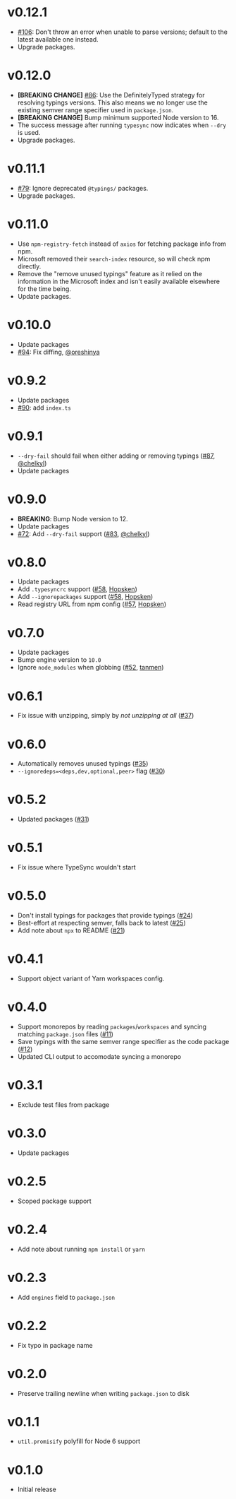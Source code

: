 # v0.12.1

- [#106](https://github.com/jeffijoe/typesync/issues/106): Don't throw an error when unable to parse versions; default to the latest available one instead.
- Upgrade packages.

# v0.12.0

- **[BREAKING CHANGE]** [#86](https://github.com/jeffijoe/typesync/issues/86): Use the DefinitelyTyped strategy for resolving typings versions. This also means we no longer use the existing semver range specifier used in `package.json`.
- **[BREAKING CHANGE]** Bump minimum supported Node version to 16.
- The success message after running `typesync` now indicates when `--dry` is used.
- Upgrade packages.

# v0.11.1

- [#79](https://github.com/jeffijoe/typesync/issues/79): Ignore deprecated `@typings/` packages.
- Upgrade packages.

# v0.11.0

- Use `npm-registry-fetch` instead of `axios` for fetching package info from npm.
- Microsoft removed their `search-index` resource, so will check npm directly.
- Remove the "remove unused typings" feature as it relied on the information in the Microsoft index and isn't easily available elsewhere for the time being.
- Update packages.

# v0.10.0

- Update packages
- [#94](https://github.com/jeffijoe/typesync/issues/94): Fix diffing, [@oreshinya](https://github.com/oreshinya)

# v0.9.2

- Update packages
- [#90](https://github.com/jeffijoe/typesync/issues/90): add `index.ts`

# v0.9.1

- `--dry-fail` should fail when either adding or removing typings ([#87](https://github.com/jeffijoe/typesync/pull/87), [@chelkyl](https://github.com/chelkyl))
- Update packages

# v0.9.0

- **BREAKING**: Bump Node version to 12.
- Update packages
- [#72](https://github.com/jeffijoe/typesync/issues/72): Add `--dry-fail` support ([#83](https://github.com/jeffijoe/typesync/pull/83), [@chelkyl](https://github.com/chelkyl))

# v0.8.0

- Update packages
- Add `.typesyncrc` support ([#58](https://github.com/jeffijoe/typesync/pull/58), [Hopsken](https://github.com/Hopsken))
- Add `--ignorepackages` support ([#58](https://github.com/jeffijoe/typesync/pull/58), [Hopsken](https://github.com/Hopsken))
- Read registry URL from npm config ([#57](https://github.com/jeffijoe/typesync/pull/57), [Hopsken](https://github.com/Hopsken))

# v0.7.0

- Update packages
- Bump engine version to `10.0`
- Ignore `node_modules` when globbing ([#52](https://github.com/jeffijoe/typesync/pull/52), [tanmen](https://github.com/tanmen))

# v0.6.1

- Fix issue with unzipping, simply by _not unzipping at all_ ([#37](https://github.com/jeffijoe/typesync/issues/37))

# v0.6.0

- Automatically removes unused typings ([#35](https://github.com/jeffijoe/typesync/issues/35))
- `--ignoredeps=<deps,dev,optional,peer>` flag ([#30](https://github.com/jeffijoe/typesync/issues/30))

# v0.5.2

- Updated packages ([#31](https://github.com/jeffijoe/typesync/issues/31))

# v0.5.1

- Fix issue where TypeSync wouldn't start

# v0.5.0

- Don't install typings for packages that provide typings ([#24](https://github.com/jeffijoe/typesync/issues/24))
- Best-effort at respecting semver, falls back to latest ([#25](https://github.com/jeffijoe/typesync/issues/25))
- Add note about `npx` to README ([#21](https://github.com/jeffijoe/typesync/issues/21))

# v0.4.1

- Support object variant of Yarn workspaces config.

# v0.4.0

- Support monorepos by reading `packages`/`workspaces` and syncing matching `package.json` files ([#11](https://github.com/jeffijoe/typesync/issues/11))
- Save typings with the same semver range specifier as the code package ([#12](https://github.com/jeffijoe/typesync/issues/12))
- Updated CLI output to accomodate syncing a monorepo

# v0.3.1

- Exclude test files from package

# v0.3.0

- Update packages

# v0.2.5

- Scoped package support

# v0.2.4

- Add note about running `npm install` or `yarn`

# v0.2.3

- Add `engines` field to `package.json`

# v0.2.2

- Fix typo in package name

# v0.2.0

- Preserve trailing newline when writing `package.json` to disk

# v0.1.1

- `util.promisify` polyfill for Node 6 support

# v0.1.0

- Initial release
